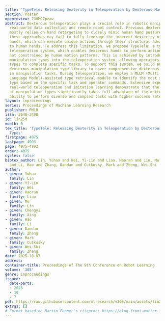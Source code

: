 ```yaml
---
title: 'TypeTele: Releasing Dexterity in Teleoperation by Dexterous Manipulation Types'
section: Poster
openreview: 7OOMC7pzaw
abstract: Dexterous teleoperation plays a crucial role in robotic manipulation for
  real-world data collection and remote robot control. Previous dexterous teleoperation
  mostly relies on hand retargeting to closely mimic human hand postures. However,
  these approaches may fail to fully leverage the inherent dexterity of dexterous
  hands, which can execute unique actions through their structural advantages compared
  to human hands. To address this limitation, we propose TypeTele, a type-guided dexterous
  teleoperation system, which enables dexterous hands to perform actions that are
  not constrained by human motion patterns. This is achieved by introducing dexterous
  manipulation types into the teleoperation system, allowing operators to employ appropriate
  types to complete specific tasks. To support this system, we build an extensible
  dexterous manipulation type library to cover comprehensive dexterous postures used
  in manipulation tasks. During teleoperation, we employ a MLLM (Multi-modality Large
  Language Model)-assisted type retrieval module to identify the most suitable manipulation
  type based on the specific task and operator commands. Extensive experiments of
  real-world teleoperation and imitation learning demonstrate that the incorporation
  of manipulation types significantly takes full advantage of the dexterous robot’s
  ability to perform diverse and complex tasks with higher success rates.
layout: inproceedings
series: Proceedings of Machine Learning Research
publisher: PMLR
issn: 2640-3498
id: lin25d
month: 0
tex_title: 'TypeTele: Releasing Dexterity in Teleoperation by Dexterous Manipulation
  Types'
firstpage: 4975
lastpage: 4993
page: 4975-4993
order: 4975
cycles: false
bibtex_author: Lin, Yuhao and Wei, Yi-Lin and Liao, Haoran and Lin, Mu and Xing, Chengyi
  and Li, Hao and Zhang, Dandan and Cutkosky, Mark and Zheng, Wei-Shi
author:
- given: Yuhao
  family: Lin
- given: Yi-Lin
  family: Wei
- given: Haoran
  family: Liao
- given: Mu
  family: Lin
- given: Chengyi
  family: Xing
- given: Hao
  family: Li
- given: Dandan
  family: Zhang
- given: Mark
  family: Cutkosky
- given: Wei-Shi
  family: Zheng
date: 2025-10-07
address:
container-title: Proceedings of The 9th Conference on Robot Learning
volume: '305'
genre: inproceedings
issued:
  date-parts:
  - 2025
  - 10
  - 7
pdf: https://raw.githubusercontent.com/mlresearch/v305/main/assets/lin25d/lin25d.pdf
extras: []
# Format based on Martin Fenner's citeproc: https://blog.front-matter.io/posts/citeproc-yaml-for-bibliographies/
---
```

